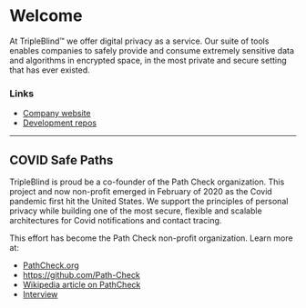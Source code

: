 # Welcome

At TripleBlind™ we offer digital privacy as a service. Our suite of tools enables companies to safely provide and consume extremely sensitive data and algorithms in encrypted space, in the most private and secure setting that has ever existed.

### Links
* [Company website](https://tripleblind.ai)
* [Development repos](https://github.com/tripleblinai)

-------------------------------------------------

## COVID Safe Paths

TripleBlind is proud be a co-founder of the Path Check organization.  This project and now non-profit emerged in February of 2020 as the Covid pandemic  first hit the United States.  We support the principles of personal privacy while building one of the most secure, flexible and scalable architectures for Covid notifications and contact tracing.

This effort has become the Path Check non-profit organization.  Learn more at:
* [PathCheck.org](https://pathcheck.org)
* https://github.com/Path-Check
* [Wikipedia article on PathCheck](https://en.wikipedia.org/wiki/PathCheck)
* [Interview](https://www.pathcheck.org/en/blog/digital-contact-tracing-privacy-by-design-consent-by-default)
